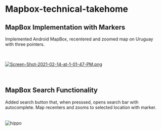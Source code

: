 # Mapbox-technical-takehome

## MapBox Implementation with Markers
Implemented Android MapBox, recentered and zoomed map on Uruguay with three pointers.
<br/><br/><br/>

[![Screen-Shot-2021-02-14-at-1-01-47-PM.png](https://i.postimg.cc/5NwD3T8z/Screen-Shot-2021-02-14-at-1-01-47-PM.png)](https://postimg.cc/zVGdDdtD)
<br/><br/><br/>

## MapBox Search Functionality
Added search button that, when presssed, opens search bar with autocomplete. Map recenters and zooms to selected location with marker.
<br/><br/><br/>
![hippo](https://media.giphy.com/media/Zd8UN1FmLzIQVq84fV/giphy.gif)
